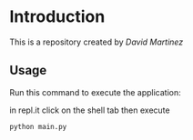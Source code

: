 # Introduction


This is a repository created by *David Martinez*


## Usage


Run this command to execute the application:

in repl.it click on the shell tab then execute

`python main.py`

 

```
